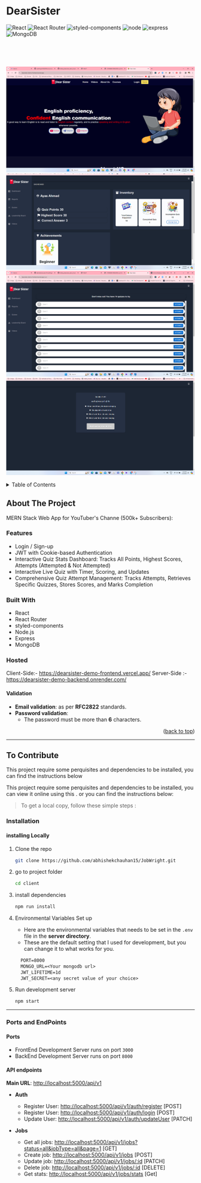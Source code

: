 # DearSister

<div id="top"></div>

![React](https://img.shields.io/badge/React-20232A?style=for-the-badge&logo=react&logoColor=61DAFB)
![React Router](https://img.shields.io/badge/React_Router-CA4245?style=for-the-badge&logo=react-router&logoColor=white)
![styled-components](https://img.shields.io/badge/styled--components-DB7093?style=for-the-badge&logo=styled-components&logoColor=white)
![node](https://img.shields.io/badge/Node.js-339933?style=for-the-badge&logo=nodedotjs&logoColor=white)
![express](https://img.shields.io/badge/Express.js-000000?style=for-the-badge&logo=express&logoColor=white)
![MongoDB](https://img.shields.io/badge/MongoDB-4EA94B?style=for-the-badge&logo=mongodb&logoColor=white)

<!-- PROJECT LOGO -->
<div align="center">
<br>
<br>
<br>

![landing](https://github.com/ayasahmad7655/dearsister_demo_frontend/blob/0b6e6a2caaaa8d710b533e382b7fa44914a11b68/src/assests/About_US/Screenshot%202024-04-03%20043940.png)
![stats](https://github.com/ayasahmad7655/dearsister_demo_frontend/blob/0b6e6a2caaaa8d710b533e382b7fa44914a11b68/src/assests/About_US/Screenshot%202024-04-03%20140849.png)
![allJobs](https://github.com/ayasahmad7655/dearsister_demo_frontend/blob/0b6e6a2caaaa8d710b533e382b7fa44914a11b68/src/assests/About_US/Screenshot%202024-04-03%20044420.png)
![addJobs](https://github.com/ayasahmad7655/dearsister_demo_frontend/blob/0b6e6a2caaaa8d710b533e382b7fa44914a11b68/src/assests/About_US/Screenshot%202024-04-03%20140815.png)

</div>

<!-- TABLE OF CONTENTS -->
<details>
  <summary>Table of Contents</summary>
  <ol>
    <li>
      <a href="#about-the-project">About The Project</a>
      <ul>
        <li><a href="#features">Features</a></li>
        <li><a href="#built-with">Built With</a></li>
        <li><a href="#users">Users</a></li>
      </ul>
    </li>
    <li>
      <a href="#getting-started">Getting Started</a>
      <ul>
        <li><a href="#installation">Installation</a></li>
        <li><a href="#ports-and-endpoints">Ports and EndPoints</a></li>
      </ul>
    </li>
    <li><a href="#contributing">Contributing</a></li>
  </ol>
</details>

<!-- ABOUT THE PROJECT -->

## About The Project

MERN Stack Web App for YouTuber's Channe (500k+ Subscribers):


### Features

- Login / Sign-up
- JWT with Cookie-based Authentication
- Interactive Quiz Stats Dashboard: Tracks All Points, Highest Scores, Attempts (Attempted & Not Attempted)
- Interactive Live Quiz with Timer, Scoring, and Updates
- Comprehensive Quiz Attempt Management: Tracks Attempts, Retrieves Specific Quizzes, Stores Scores, and Marks Completion


### Built With

- React
- React Router
- styled-components
- Node.js
- Express
- MongoDB

### Hosted 
  Client-Side:- https://dearsister-demo-frontend.vercel.app/
  Server-Side :- https://dearsister-demo-backend.onrender.com/

#### Validation

- **Email validation**: as per **RFC2822** standards.
- **Password validation**:
  - The password must be more than **6** characters.

<p align="right">(<a href="#top">back to top</a>)</p>

---

<!-- GETTING STARTED -->

## To Contribute

This project require some perquisites and dependencies to be installed, you can find the instructions below

This project require some perquisites and dependencies to be installed, you can view it online using this . or you can find the instructions below:

> To get a local copy, follow these simple steps :

### Installation

#### installing Locally

1. Clone the repo
   ```sh
   git clone https://github.com/abhishekchauhan15/JobWright.git
   ```
2. go to project folder

   ```sh
   cd client
   ```

3. install dependencies

   ```bash
   npm run install
   ```

4. Environmental Variables Set up

   - Here are the environmental variables that needs to be set in the `.env` file in the **server directory**.
   - These are the default setting that I used for development, but you can change it to what works for you.

   ```
     PORT=8000
     MONGO_URL=<Your mongodb url>
     JWT_LIFETIME=1d
     JWT_SECRET=<any secret value of your choice>
   ```

5. Run development server

   ```sh
   npm start
   ```

---

### Ports and EndPoints

#### Ports

- FrontEnd Development Server runs on port `3000`
- BackEnd Development Server runs on port `8000`

#### API endpoints

**Main URL**: [http://localhost:5000/api/v1](http://localhost:5000/api/v1)

- **Auth**

  - Register User: [http://localhost:5000/api/v1/auth/register](http://localhost:5000/api/v1/auth/register) [POST]
  - Register User: [http://localhost:5000/api/v1/auth/login](http://localhost:5000/api/v1/auth/login) [POST]
  - Update User: [http://localhost:5000/api/v1/auth/updateUser](http://localhost:5000/api/v1/auth/updateUser) [PATCH]

- **Jobs**

  - Get all jobs: [http://localhost:5000/api/v1/jobs?status=all&jobType=all&page=1](http://localhost:5000/api/v1/jobs?status=all&jobType=all&page=1) [GET]
  - Create job: [http://localhost:5000/api/v1/jobs](http://localhost:5000/api/v1/jobs) [POST]
  - Update job: [http://localhost:5000/api/v1/jobs/:id](http://localhost:5000/api/v1/jobs/:id) [PATCH]
  - Delete job: [http://localhost:5000/api/v1/jobs/:id](http://localhost:5000/api/v1/jobs/:id) [DELETE]
  - Get stats: [http://localhost:5000/api/v1/jobs/stats](http://localhost:5000/api/v1/jobs/stats) [Get]

<!-- [![Run in Postman](https://run.pstmn.io/button.svg)] -->
